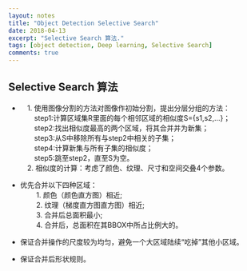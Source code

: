 ```yaml
---
layout: notes
title: "Object Detection Selective Search"
date: 2018-04-13
excerpt: "Selective Search 算法."
tags: [object detection, Deep learning, Selective Search]
comments: true
---
```


## **Selective Search 算法**  

* &ensp;&ensp;1. 使用图像分割的方法对图像作初始分割，提出分层分组的方法：  
&ensp;&ensp;&ensp;&ensp;step1:计算区域集R里面的每个相邻区域的相似度S={s1,s2,...}；  
&ensp;&ensp;&ensp;&ensp;step2:找出相似度最高的两个区域，将其合并并为新集；  
&ensp;&ensp;&ensp;&ensp;step3:从S中移除所有与step2中相关的子集；  
&ensp;&ensp;&ensp;&ensp;step4:计算新集与所有子集的相似度；  
&ensp;&ensp;&ensp;&ensp;step5:跳至step2，直至S为空。  
&ensp;&ensp;2. 相似度的计算：考虑了颜色、纹理、尺寸和空间交叠4个参数。  


* 优先合并以下四种区域：  
&ensp;&ensp;&ensp;&ensp;  1. 颜色（颜色直方图）相近;   
&ensp;&ensp;&ensp;&ensp;  2. 纹理（梯度直方图直方图）相近;   
&ensp;&ensp;&ensp;&ensp;  3. 合并后总面积最小;    
&ensp;&ensp;&ensp;&ensp;  4. 合并后，总面积在其BBOX中所占比例大的。   


* 保证合并操作的尺度较为均匀，避免一个大区域陆续“吃掉”其他小区域。  


* 保证合并后形状规则。  
